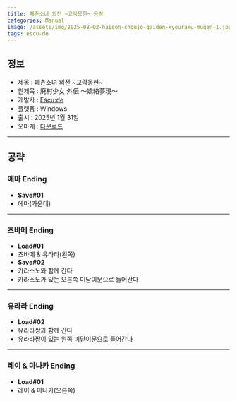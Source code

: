 ```yaml
---
title: 폐촌소녀 외전 ~교락몽현~ 공략
categories: Manual
image: /assets/img/2025-08-02-haison-shoujo-gaiden-kyouraku-mugen-1.jpg
tags: escu-de
---
```


## 정보

* 제목 : 폐촌소녀 외전 ~교락몽현~
* 원제목 : 廃村少女 外伝 ～嬌絡夢現～
* 개발사 : [Escu:de](/tags/escu-de)
* 플랫폼 : Windows
* 출시 : 2025년 1월 31일
* 오마케 : [다운로드](/assets/omake/haison-shoujo-gaiden-kyouraku-mugen.zip)

---

## 공략

### 에마 Ending

* **Save#01**
* 에마(가운데)

---

### 츠바메 Ending

* **Load#01**
* 츠바메 & 유라라(왼쪽)
* **Save#02**
* 카라스노와 함께 간다
* 카라스노가 있는 오른쪽 미닫이문으로 들어간다

---

### 유라라 Ending

* **Load#02**
* 유라라짱과 함께 간다
* 유라라짱이 있는 왼쪽 미닫이문으로 들어간다

---

### 레이 & 마나카 Ending

* **Load#01**
* 레이 & 마나카(오른쪽)

